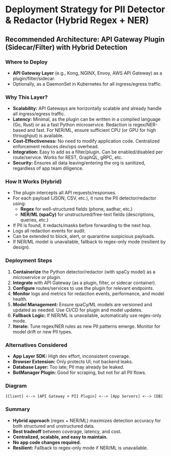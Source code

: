 
# Deployment Strategy for PII Detector & Redactor (Hybrid Regex + NER)


## Recommended Architecture: API Gateway Plugin (Sidecar/Filter) with Hybrid Detection

### Where to Deploy
- **API Gateway Layer** (e.g., Kong, NGINX, Envoy, AWS API Gateway) as a plugin/filter/sidecar.
- Optionally, as a DaemonSet in Kubernetes for all ingress/egress traffic.

### Why This Layer?
- **Scalability:** API Gateways are horizontally scalable and already handle all ingress/egress traffic.
- **Latency:** Minimal, as the plugin can be written in a compiled language (Go, Rust) or as a fast Python microservice. Redaction is regex/NER-based and fast. For NER/ML, ensure sufficient CPU (or GPU for high throughput) is available.
- **Cost-Effectiveness:** No need to modify application code. Centralized enforcement reduces dev/ops overhead.
- **Integration:** Easy to add as a filter/plugin. Can be enabled/disabled per route/service. Works for REST, GraphQL, gRPC, etc.
- **Security:** Ensures all data leaving/entering the org is sanitized, regardless of app team diligence.


### How It Works (Hybrid)
- The plugin intercepts all API requests/responses.
- For each payload (JSON, CSV, etc.), it runs the PII detector/redactor using:
	- **Regex** for well-structured fields (phone, aadhar, etc.)
	- **NER/ML (spaCy)** for unstructured/free-text fields (descriptions, queries, etc.)
- If PII is found, it redacts/masks before forwarding to the next hop.
- Logs all redaction events for audit.
- Can be extended to block, alert, or quarantine suspicious payloads.
- If NER/ML model is unavailable, fallback to regex-only mode (resilient by design).


### Deployment Steps
1. **Containerize** the Python detector/redactor (with spaCy model) as a microservice or plugin.
2. **Integrate** with API Gateway (as a plugin, filter, or sidecar container).
3. **Configure** routes/services to use the plugin for relevant endpoints.
4. **Monitor** logs and metrics for redaction events, performance, and model health.
5. **Model Management:** Ensure spaCy/ML models are versioned and updated as needed. Use CI/CD for plugin and model updates.
6. **Fallback Logic:** If NER/ML is unavailable, automatically use regex-only mode.
7. **Iterate:** Tune regex/NER rules as new PII patterns emerge. Monitor for model drift or new PII types.

### Alternatives Considered
- **App Layer SDK:** High dev effort, inconsistent coverage.
- **Browser Extension:** Only protects UI, not backend leaks.
- **Database Layer:** Too late; PII may already be leaked.
- **BotManager Plugin:** Good for scraping, but not for all PII flows.

### Diagram
```
[Client] <--> [API Gateway + PII Plugin] <--> [App Servers] <--> [DB]
```


### Summary
- **Hybrid approach** (regex + NER/ML) maximizes detection accuracy for both structured and unstructured data.
- **Best tradeoff** between coverage, latency, and cost.
- **Centralized, scalable, and easy to maintain.**
- **No app code changes required.**
- **Resilient:** Fallback to regex-only mode if NER/ML is unavailable.
